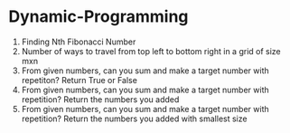 # Dynamic-Programming

1. Finding Nth Fibonacci Number
2. Number of ways to travel from top left to bottom right in a grid of size mxn
3. From given numbers, can you sum and make a target number with repetiton? Return True or False
4. From given numbers, can you sum and make a target number with repetition? Return the numbers you added
5. From given numbers, can you sum and make a target number with repetition? Return the numbers you added with smallest size
